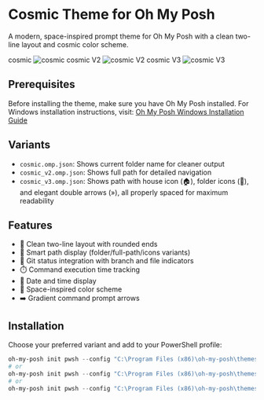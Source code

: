 # Cosmic Theme for Oh My Posh

A modern, space-inspired prompt theme for Oh My Posh with a clean two-line layout and cosmic color scheme.

cosmic
![cosmic](https://github.com/user-attachments/assets/1a58ae40-74d3-41b0-ab73-19c28996898f)
cosmic V2
![cosmic V2](https://github.com/user-attachments/assets/89b598ff-bfae-4215-9266-ba0cae07616a)
cosmic V3
![cosmic V3](https://github.com/user-attachments/assets/593125e5-3e28-4327-9c97-3b3b250f1918)


## Prerequisites

Before installing the theme, make sure you have Oh My Posh installed. For Windows installation instructions, visit:
[Oh My Posh Windows Installation Guide](https://ohmyposh.dev/docs/installation/windows)

## Variants

- `cosmic.omp.json`: Shows current folder name for cleaner output
- `cosmic_v2.omp.json`: Shows full path for detailed navigation
- `cosmic_v3.omp.json`: Shows path with house icon (🏠), folder icons (📂), and elegant double arrows (»), all properly spaced for maximum readability

## Features

- 🚀 Clean two-line layout with rounded ends
- 📂 Smart path display (folder/full-path/icons variants)
- 🔄 Git status integration with branch and file indicators
- ⏱️ Command execution time tracking
- 📅 Date and time display
- 🎨 Space-inspired color scheme
- ➡️ Gradient command prompt arrows

## Installation

Choose your preferred variant and add to your PowerShell profile:

```powershell
oh-my-posh init pwsh --config "C:\Program Files (x86)\oh-my-posh\themes\cosmic.omp.json" | Invoke-Expression
# or
oh-my-posh init pwsh --config "C:\Program Files (x86)\oh-my-posh\themes\cosmic_v2.omp.json" | Invoke-Expression
# or
oh-my-posh init pwsh --config "C:\Program Files (x86)\oh-my-posh\themes\cosmic_v3.omp.json" | Invoke-Expression
